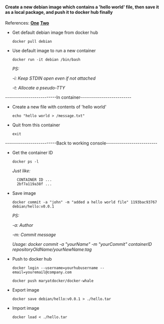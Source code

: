 #### Create a new debian image which contains a 'hello world' file, then save it as a local package, and push it to docker hub finally

References: [**One**](https://segmentfault.com/a/1190000002766882) [**Two**](https://segmentfault.com/a/1190000000586840)

* Get default debian image from docker hub<p>
`docker pull debian`<p>

* Use default image to run a new container<p>
`docker run -it debian /bin/bash`<p>
  *PS:*<p>
    *-i: Keep STDIN open even if not attached*<p>
    *-t: Allocate a pseudo-TTY*<p>

<p>
--------------------------In container--------------------------
<p>

* Create a new file with contents of 'hello world'<p>
`echo "hello world > /message.txt"`<p>

* Quit from this container<p>
`exit`<p>

<p>
--------------------------Back to working console--------------------------
<p>

* Get the container ID<p>
`docker ps -l`<p>
  *Just like:*

        CONTAINER ID ...
        2bf7a119a38f ...

* Save image<p>
`docker commit -a "john" -m "added a hello world file" 1193bac93767 debian/hello:v0.0.1`<p>
  *PS:*<p>
    *-a: Author*<p>
    *-m: Commit message*<p>
    *Usage:	docker commit -a "yourName" -m "yourCommit" containerID repositoryOldName/yourNewName:tag*<p>

* Push to docker hub<p>
`docker login --username=yourhubusername --email=youremail@company.com`<p>
`docker push maryatdocker/docker-whale`<p>

* Export image<p>
`docker save debian/hello:v0.0.1 > ./hello.tar`<p>

* Import image<p>
`docker load < ./hello.tar`<p>
